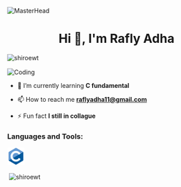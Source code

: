 ![MasterHead](https://i.imgur.com/lLfM33a.gif)
<h1 align="center">Hi 👋, I'm Rafly Adha</h1>
<p align="left"> <img src="https://komarev.com/ghpvc/?username=shiroewt&label=Profile%20views&color=0e75b6&style=flat" alt="shiroewt" /> </p>
<img align="center" alt="Coding" width="400" src="https://i.pinimg.com/originals/e8/4c/db/e84cdbc22aca134a18c4a36a3117b8e2.gif">


- 🌱 I’m currently learning **C fundamental**

- 📫 How to reach me **raflyadha11@gmail.com**

- ⚡ Fun fact **I still in collague**

<p align="left">
</p>

<h3 align="left">Languages and Tools:</h3>
<p align="left"> <a href="https://www.cprogramming.com/" target="_blank" rel="noreferrer"> <img src="https://raw.githubusercontent.com/devicons/devicon/master/icons/c/c-original.svg" alt="c" width="40" height="40"/> </a> </p>

<p>&nbsp;<img align="center" src="https://github-readme-stats.vercel.app/api?username=shiroewt&show_icons=true&locale=en" alt="shiroewt" /></p>
